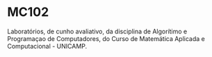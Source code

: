 # MC102
 Laboratórios, de cunho avaliativo, da disciplina de Algorítimo e Programaçao de Computadores, do Curso de Matemática Aplicada e Computacional - UNICAMP.
